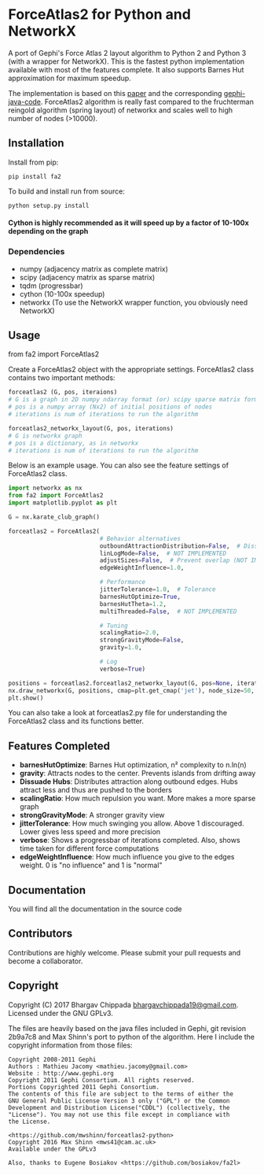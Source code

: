 # ForceAtlas2 for Python and NetworkX
A port of Gephi's Force Atlas 2 layout algorithm to Python 2 and Python 3 (with a wrapper for NetworkX). This is the fastest python implementation available with most of the features complete. It also supports Barnes Hut approximation for maximum speedup.

The implementation is based on this [paper](http://journals.plos.org/plosone/article?id=10.1371/journal.pone.0098679) and the corresponding [gephi-java-code](https://github.com/gephi/gephi/blob/master/modules/LayoutPlugin/src/main/java/org/gephi/layout/plugin/forceAtlas2/ForceAtlas2.java). ForceAtlas2 algorithm is really fast compared to the fruchterman reingold algorithm (spring layout) of networkx and scales well to high number of nodes (>10000).

## Installation
Install from pip:

    pip install fa2
    
To build and install run from source:

    python setup.py install
    
#### Cython is highly recommended as it will speed up by a factor of 10-100x depending on the graph

### Dependencies
* numpy (adjacency matrix as complete matrix)
* scipy (adjacency matrix as sparse matrix)
* tqdm (progressbar)
* cython (10-100x speedup)
* networkx (To use the NetworkX wrapper function, you obviously need NetworkX)

## Usage
from fa2 import ForceAtlas2

Create a ForceAtlas2 object with the appropriate settings. ForceAtlas2 class contains two important methods:
```python
forceatlas2 (G, pos, iteraions)
# G is a graph in 2D numpy ndarray format (or) scipy sparse matrix format
# pos is a numpy array (Nx2) of initial positions of nodes
# iterations is num of iterations to run the algorithm
```

```python
forceatlas2_networkx_layout(G, pos, iterations)
# G is networkx graph
# pos is a dictionary, as in networkx
# iterations is num of iterations to run the algorithm
```
Below is an example usage. You can also see the feature settings of ForceAtlas2 class.

```python
import networkx as nx
from fa2 import ForceAtlas2
import matplotlib.pyplot as plt

G = nx.karate_club_graph()

forceatlas2 = ForceAtlas2(
                          # Behavior alternatives
                          outboundAttractionDistribution=False,  # Dissuade hubs
                          linLogMode=False,  # NOT IMPLEMENTED
                          adjustSizes=False,  # Prevent overlap (NOT IMPLEMENTED)
                          edgeWeightInfluence=1.0,

                          # Performance
                          jitterTolerance=1.0,  # Tolerance
                          barnesHutOptimize=True,
                          barnesHutTheta=1.2,
                          multiThreaded=False,  # NOT IMPLEMENTED

                          # Tuning
                          scalingRatio=2.0,
                          strongGravityMode=False,
                          gravity=1.0,

                          # Log
                          verbose=True)

positions = forceatlas2.forceatlas2_networkx_layout(G, pos=None, iterations=2000)
nx.draw_networkx(G, positions, cmap=plt.get_cmap('jet'), node_size=50, with_labels=False)
plt.show()
```

You can also take a look at forceatlas2.py file for understanding the ForceAtlas2 class and its functions better.

## Features Completed
* **barnesHutOptimize**: Barnes Hut optimization, n² complexity to n.ln(n)
* **gravity**: Attracts nodes to the center. Prevents islands from drifting away
* **Dissuade Hubs**: Distributes attraction along outbound edges. Hubs attract less and thus are pushed to the borders
* **scalingRatio**: How much repulsion you want. More makes a more sparse graph
* **strongGravityMode**: A stronger gravity view
* **jitterTolerance**: How much swinging you allow. Above 1 discouraged. Lower gives less speed and more precision
* **verbose**: Shows a progressbar of iterations completed. Also, shows time taken for different force computations
* **edgeWeightInfluence**: How much influence you give to the edges weight. 0 is "no influence" and 1 is "normal"

## Documentation
You will find all the documentation in the source code

## Contributors
Contributions are highly welcome. Please submit your pull requests and become a collaborator.

## Copyright
Copyright (C) 2017 Bhargav Chippada <bhargavchippada19@gmail.com>. Licensed under the GNU GPLv3.

The files are heavily based on the java files included in Gephi, git revision 2b9a7c8 and Max Shinn's port to python of the algorithm. Here I include the copyright information from those files:
    
    Copyright 2008-2011 Gephi
    Authors : Mathieu Jacomy <mathieu.jacomy@gmail.com>
    Website : http://www.gephi.org
    Copyright 2011 Gephi Consortium. All rights reserved.
    Portions Copyrighted 2011 Gephi Consortium.
    The contents of this file are subject to the terms of either the
    GNU General Public License Version 3 only ("GPL") or the Common
    Development and Distribution License("CDDL") (collectively, the
    "License"). You may not use this file except in compliance with
    the License.
    
    <https://github.com/mwshinn/forceatlas2-python>
    Copyright 2016 Max Shinn <mws41@cam.ac.uk>
    Available under the GPLv3
    
    Also, thanks to Eugene Bosiakov <https://github.com/bosiakov/fa2l>
